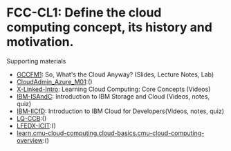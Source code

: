 # FCC-CL1: Define the cloud computing concept, its history and motivation. 

Supporting materials

* [GCCFM1](../../../Materials/GCCFM1.md): So, What's the Cloud Anyway? (Slides, Lecture Notes, Lab)
* [CloudAdmin_Azure_M01]():()
* [X-Linked-Intro](../../../Materials/X-Linked-Intro.md): Learning Cloud Computing: Core Concepts (Videos)
* [IBM-ISAndC](../../../Materials/IBM-ISAndC.md): Introduction to IBM Storage and Cloud (Videos, notes, quiz)
* [IBM-IICfD](../../../Materials/IBM-IICfD.md): Introduction to IBM Cloud for Developers(Videos, notes, quiz)
* [LQ-CCB]():()
* [LFEDX-ICIT]():()
* [learn.cmu-cloud-computing.cloud-basics.cmu-cloud-computing-overview]():()
